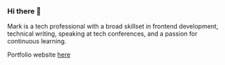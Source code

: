 <!-- <img style="border-radius:16px" src="https://github.com/thecodeinfluencer/thecodeinfluencer/blob/main/Github%20Cover2.png" alt="Mark Aloo"> -->


### Hi there 👋

Mark is a tech professional with a broad skillset in frontend development, technical writing, speaking at tech conferences, and a passion for continuous learning.

Portfolio website [here](https://thecodeinfluencer.dev/)


